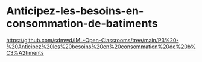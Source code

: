# Anticipez-les-besoins-en-consommation-de-batiments

https://github.com/sdmwd/IML-Open-Classrooms/tree/main/P3%20-%20Anticipez%20les%20besoins%20en%20consommation%20de%20b%C3%A2timents
